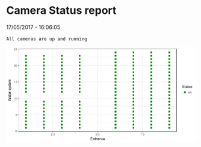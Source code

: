 Camera Status report
================
17/05/2017 - 16:06:05

    All cameras are up and running

![](camreport_files/figure-markdown_github/unnamed-chunk-2-1.png)
